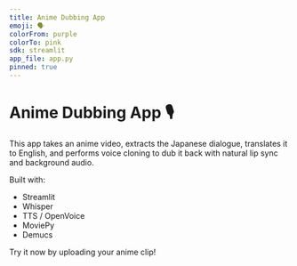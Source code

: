 ```yaml
---
title: Anime Dubbing App
emoji: 🗣️
colorFrom: purple
colorTo: pink
sdk: streamlit
app_file: app.py
pinned: true
---
```


# Anime Dubbing App 🎙️

This app takes an anime video, extracts the Japanese dialogue, translates it to English, and performs voice cloning to dub it back with natural lip sync and background audio.

Built with:
- Streamlit
- Whisper
- TTS / OpenVoice
- MoviePy
- Demucs

Try it now by uploading your anime clip!
